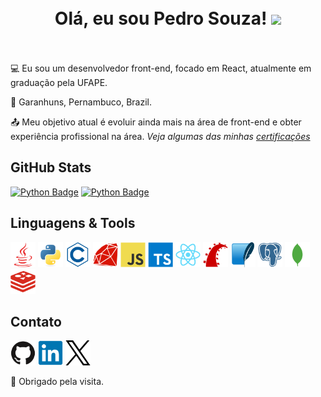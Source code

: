 <!--<div>
    <img align="left" width="170" height="170" src="https://i.imgur.com/Sl1cFqA.png">
</div> -->

<h1 align='center'><br>Olá, eu sou Pedro Souza! <img src=https://github.com/TheDudeThatCode/TheDudeThatCode/blob/master/Assets/Hi.gif width="30"> </h1>

<br><br>
:computer: Eu sou um desenvolvedor front-end, focado em React, atualmente em graduação pela UFAPE.

:house_with_garden: Garanhuns, Pernambuco, Brazil.

:outbox_tray: Meu objetivo atual é evoluir ainda mais na área de front-end e obter experiência profissional na área. <i>Veja algumas das minhas [certificações](https://drive.google.com/drive/folders/1eZ3wy9fMYeZ_dyTogDnj-vsca-ggT976?usp=sharing)</i>



## GitHub Stats
[<img alt="Python Badge" width="42%" src="https://github-readme-stats.vercel.app/api?username=iShouldz&border_radius=0&theme=transparent&locale=pt-br&show_icons=true&link=https://github.com/iShouldz/"/>](https://github.com/iShouldz/github-readme-stats)
[<img alt="Python Badge" width="31.9%" src="https://github-readme-stats.vercel.app/api/top-langs/?username=iShouldz&layout=compact&border_radius=0&theme=transparent&locale=pt-br&link=https://github.com/iShouldz/"/>](https://github.com/iShouldz/)
<!-- ![Shouldz's GitHub Stats](https://github-readme-stats.vercel.app/api?username=iShouldz&border_radius=1&theme=transparent&locale=pt-br&show_icons=true) -->
<!-- ![Top Langs](https://github-readme-stats.vercel.app/api/top-langs/?username=iShouldz&layout=compact&border_radius=20&theme=transparent&locale=pt-br) -->

## Linguagens & Tools
[<img alt="Java Badge" height=40 src="https://github.com/devicons/devicon/blob/master/icons/java/java-plain.svg"/>](https://github.com/iShouldz/)
[<img alt="Python Badge" height=40 src="https://github.com/devicons/devicon/blob/master/icons/python/python-original.svg"/>](https://github.com/iShouldz/)
[<img alt="C Badge" height=40 src="https://github.com/devicons/devicon/blob/master/icons/c/c-line.svg"/>](https://github.com/iShouldz/)
[<img alt="Ruby Badge" height=40 src="https://github.com/devicons/devicon/blob/master/icons/ruby/ruby-plain.svg"/>](https://github.com/iShouldz/)
[<img alt="JavaScript Badge" height=40 src="https://github.com/devicons/devicon/blob/master/icons/javascript/javascript-original.svg"/>](https://github.com/iShouldz/)
[<img alt="TypeScript Badge" height=40 src="https://github.com/devicons/devicon/blob/master/icons/typescript/typescript-plain.svg"/>](https://github.com/iShouldz/)
[<img alt="React Badge" height=40 src="https://github.com/devicons/devicon/blob/master/icons/react/react-original.svg"/>](https://github.com/iShouldz/)
[<img alt="Rails Badge" height=40 src="https://github.com/devicons/devicon/blob/master/icons/rails/rails-plain.svg"/>](https://github.com/iShouldz/)
[<img alt="SQLite Badge" height=40 src="https://github.com/devicons/devicon/blob/master/icons/sqlite/sqlite-original.svg"/>](https://github.com/iShouldz/)
[<img alt="Postegree Badge" height=40 src="https://github.com/devicons/devicon/blob/master/icons/postgresql/postgresql-plain.svg"/>](https://github.com/iShouldz/)
[<img alt="MongoDB Badge" height=40 src="https://github.com/devicons/devicon/blob/master/icons/mongodb/mongodb-plain.svg"/>](https://github.com/iShouldz/)
[<img alt="Redis Badge" height=40 src="https://github.com/devicons/devicon/blob/master/icons/redis/redis-plain.svg"/>](https://github.com/iShouldz/)
<!--[<img alt="MySQL Badge" height=40 src="https://github.com/devicons/devicon/blob/master/icons/mysql/mysql-plain.svg"/>](https://github.com/iShouldz/) -->


## Contato

[<img alt="Github Badge" height=40 src="https://github.com/devicons/devicon/blob/master/icons/github/github-original.svg"/>](https://github.com/iShouldz/)
[<img alt="Linkedin Badge" height=40 src="https://github.com/devicons/devicon/blob/master/icons/linkedin/linkedin-plain.svg"/>](https://www.linkedin.com/in/pedro-souza-385794241/)
[<img alt="Twitter Badge" height=40 src="https://github.com/devicons/devicon/blob/master/icons/twitter/twitter-original.svg"/>](https://twitter.com/ishouldz)

🚀 Obrigado pela visita.
